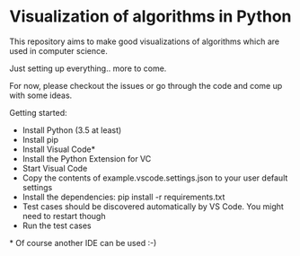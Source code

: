 # Visualization of algorithms in Python

This repository aims to make good visualizations of algorithms which are used in computer science.

Just setting up everything.. more to come. 

For now, please checkout the issues or go through the code and come up with some ideas.

Getting started:

* Install Python (3.5 at least)
* Install pip
* Install Visual Code*
* Install the Python Extension for VC
* Start Visual Code
* Copy the contents of example.vscode.settings.json to your user default settings
* Install the dependencies: pip install -r requirements.txt
* Test cases should be discovered automatically by VS Code. You might need to restart though
* Run the test cases

\* Of course another IDE can be used :-)
